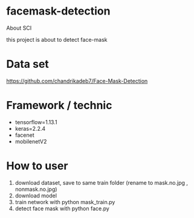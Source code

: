 # facemask-detection

About SCI

this project is about to detect face-mask

# Data set
https://github.com/chandrikadeb7/Face-Mask-Detection

# Framework / technic
- tensorflow=1.13.1 
- keras=2.2.4
- facenet 
- mobilenetV2

# How to user
1. download dataset, save to  same train folder (rename to mask.no.jpg , nonmask.no.jpg)
2. download model
3. train network with
    python mask_train.py
4. detect face mask with
    python face.py
